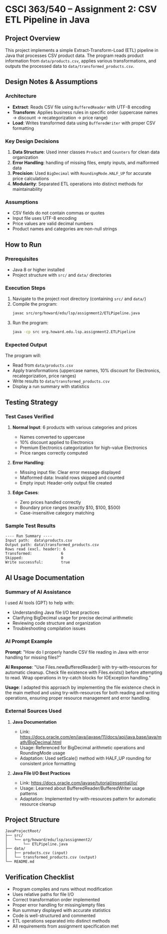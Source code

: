 # CSCI 363/540 – Assignment 2: CSV ETL Pipeline in Java

## Project Overview
This project implements a simple Extract-Transform-Load (ETL) pipeline in Java that processes CSV product data. The program reads product information from `data/products.csv`, applies various transformations, and outputs the processed data to `data/transformed_products.csv`.

## Design Notes & Assumptions

### Architecture
- **Extract**: Reads CSV file using `BufferedReader` with UTF-8 encoding
- **Transform**: Applies business rules in specific order (uppercase names → discount → recategorization → price range)
- **Load**: Writes transformed data using `BufferedWriter` with proper CSV formatting

### Key Design Decisions
1. **Data Structure**: Used inner classes `Product` and `Counters` for clean data organization
2. **Error Handling**: handling of missing files, empty inputs, and malformed data
3. **Precision**: Used `BigDecimal` with `RoundingMode.HALF_UP` for accurate price calculations
4. **Modularity**: Separated ETL operations into distinct methods for maintainability

### Assumptions
- CSV fields do not contain commas or quotes
- Input file uses UTF-8 encoding
- Price values are valid decimal numbers
- Product names and categories are non-null strings

## How to Run

### Prerequisites
- Java 8 or higher installed
- Project structure with `src/` and `data/` directories

### Execution Steps
1. Navigate to the project root directory (containing `src/` and `data/`)
2. Compile the program:
   ```bash
   javac src/org/howard/edu/lsp/assignment2/ETLPipeline.java
   ```
3. Run the program:
   ```bash
   java -cp src org.howard.edu.lsp.assignment2.ETLPipeline
   ```

### Expected Output
The program will:
- Read from `data/products.csv`
- Apply transformations (uppercase names, 10% discount for Electronics, recategorization, price ranges)
- Write results to `data/transformed_products.csv`
- Display a run summary with statistics

## Testing Strategy

### Test Cases Verified
1. **Normal Input**: 6 products with various categories and prices
   -  Names converted to uppercase
   -  10% discount applied to Electronics
   -  Premium Electronics categorization for high-value Electronics
   -  Price ranges correctly computed

2. **Error Handling**:
   -  Missing input file: Clear error message displayed
   -  Malformed data: Invalid rows skipped and counted
   -  Empty input: Header-only output file created

3. **Edge Cases**:
   -  Zero prices handled correctly
   -  Boundary price ranges (exactly $10, $100, $500)
   -  Case-insensitive category matching

### Sample Test Results
```
---- Run Summary ----
Input path:  data\products.csv
Output path: data\transformed_products.csv
Rows read (excl. header): 6
Transformed:             6
Skipped:                 0
Write successful:        true
```

## AI Usage Documentation

### Summary of AI Assistance
I used AI tools (GPT) to help with:
- Understanding Java file I/O best practices
- Clarifying BigDecimal usage for precise decimal arithmetic
- Reviewing code structure and organization
- Troubleshooting compilation issues

### AI Prompt Example
**Prompt**: "How do I properly handle CSV file reading in Java with error handling for missing files?"

**AI Response**: "Use Files.newBufferedReader() with try-with-resources for automatic cleanup. Check file existence with Files.exists() before attempting to read. Wrap operations in try-catch blocks for IOException handling."

**Usage**: I adapted this approach by implementing the file existence check in the main method and using try-with-resources for both reading and writing operations, ensuring proper resource management and error handling.

### External Sources Used

1. **Java Documentation**
   - Link: https://docs.oracle.com/en/java/javase/11/docs/api/java.base/java/math/BigDecimal.html
   - Usage: Referenced for BigDecimal arithmetic operations and RoundingMode usage
   - Adaptation: Used setScale() method with HALF_UP rounding for consistent price formatting

2. **Java File I/O Best Practices**
   - Link: https://docs.oracle.com/javase/tutorial/essential/io/
   - Usage: Learned about BufferedReader/BufferedWriter usage patterns
   - Adaptation: Implemented try-with-resources pattern for automatic resource cleanup

## Project Structure
```
JavaProjectRoot/
├── src/
│   └── org/howard/edu/lsp/assignment2/
│       └── ETLPipeline.java
├── data/
│   ├── products.csv (input)
│   └── transformed_products.csv (output)
└── README.md
```

## Verification Checklist
-  Program compiles and runs without modification
-  Uses relative paths for file I/O
-  Correct transformation order implemented
-  Proper error handling for missing/empty files
-  Run summary displayed with accurate statistics
-  Code is well-structured and commented
-  ETL operations separated into distinct methods
-  All requirements from assignment specification met
